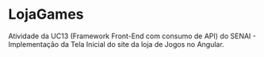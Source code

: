 # LojaGames
Atividade da UC13 (Framework Front-End com consumo de API) do SENAI - Implementação da Tela Inicial do site da loja de Jogos no Angular.
